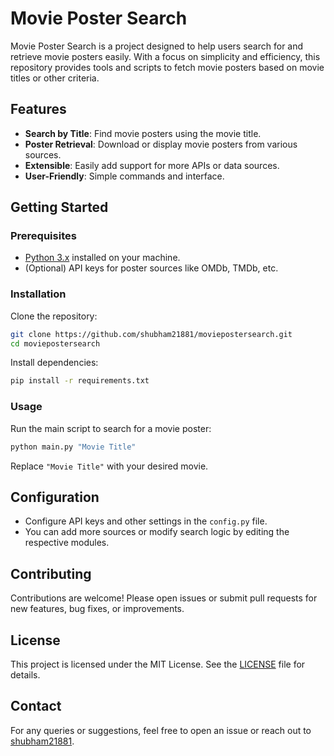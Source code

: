 # Movie Poster Search

Movie Poster Search is a project designed to help users search for and retrieve movie posters easily. With a focus on simplicity and efficiency, this repository provides tools and scripts to fetch movie posters based on movie titles or other criteria.

## Features

- **Search by Title**: Find movie posters using the movie title.
- **Poster Retrieval**: Download or display movie posters from various sources.
- **Extensible**: Easily add support for more APIs or data sources.
- **User-Friendly**: Simple commands and interface.

## Getting Started

### Prerequisites

- [Python 3.x](https://www.python.org/downloads/) installed on your machine.
- (Optional) API keys for poster sources like OMDb, TMDb, etc.

### Installation

Clone the repository:

```bash
git clone https://github.com/shubham21881/moviepostersearch.git
cd moviepostersearch
```

Install dependencies:

```bash
pip install -r requirements.txt
```

### Usage

Run the main script to search for a movie poster:

```bash
python main.py "Movie Title"
```

Replace `"Movie Title"` with your desired movie.

## Configuration

- Configure API keys and other settings in the `config.py` file.
- You can add more sources or modify search logic by editing the respective modules.

## Contributing

Contributions are welcome! Please open issues or submit pull requests for new features, bug fixes, or improvements.

## License

This project is licensed under the MIT License. See the [LICENSE](LICENSE) file for details.

## Contact

For any queries or suggestions, feel free to open an issue or reach out to [shubham21881](https://github.com/shubham21881).
